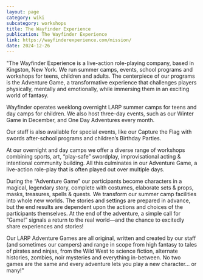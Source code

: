 ```yaml
---
layout: page
category: wiki
subcategory: workshops
title: The Wayfinder Experience
publication: The Wayfinder Experience
link: https://wayfinderexperience.com/mission/
date: 2024-12-26
---
```


"The Wayfinder Experience is a live-action role-playing company, based in Kingston, New York. We run summer camps, events, school programs and workshops for teens, children and adults. The centerpiece of our programs is the Adventure Game, a transformative experience that challenges players physically, mentally and emotionally, while immersing them in an exciting world of fantasy.

Wayfinder operates weeklong overnight LARP summer camps for teens and day camps for children. We also host three-day events, such as our Winter Game in December, and One Day Adventures every month.

Our staff is also available for special events, like our Capture the Flag with swords after-school programs and children’s Birthday Parties.

At our overnight and day camps we offer a diverse range of workshops combining sports, art, “play-safe” swordplay, improvisational acting & intentional community building. All this culminates in our Adventure Game, a live-action role-play that is often played out over multiple days.

During the “Adventure Game” our participants become characters in a magical, legendary story, complete with costumes, elaborate sets & props, masks, treasures, spells & quests. We transform our summer camp facilities into whole new worlds. The stories and settings are prepared in advance, but the end results are dependent upon the actions and choices of the participants themselves. At the end of the adventure, a simple call for “Game!” signals a return to the real world—and the chance to excitedly share experiences and stories!

Our LARP Adventure Games are all original, written and created by our staff (and sometimes our campers) and range in scope from high fantasy to tales of pirates and ninjas, from the Wild West to science fiction, alternate histories, zombies, noir mysteries and everything in-between. No two games are the same and every adventure lets you play a new character… or many!"
